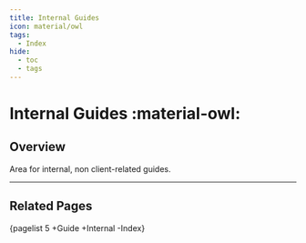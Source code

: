```yaml
---
title: Internal Guides
icon: material/owl
tags:
  - Index
hide:
  - toc
  - tags
---
```


# Internal Guides :material-owl:

## Overview

Area for internal, non client-related guides.

---

## Related Pages

{pagelist 5 +Guide +Internal -Index}

